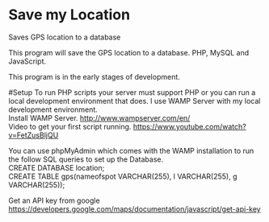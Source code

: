 # Save my Location
Saves GPS location to a database

This program will save the GPS location to a database.  PHP, MySQL and JavaScript. 

This program is in the early stages of development.  

#Setup
To run PHP scripts your server must support PHP or you can run a local development environment that does. 
I use WAMP Server with my local development environment.  
Install WAMP Server.
http://www.wampserver.com/en/<br />
Video to get your first script running. 
https://www.youtube.com/watch?v=FetZusBljQU

You can use phpMyAdmin which comes with the WAMP installation to run the follow SQL queries to set up the Database. <br />
CREATE DATABASE location;<br />
CREATE TABLE gps(nameofspot VARCHAR(255), l VARCHAR(255), g VARCHAR(255));<br />

Get an API key from google
https://developers.google.com/maps/documentation/javascript/get-api-key
